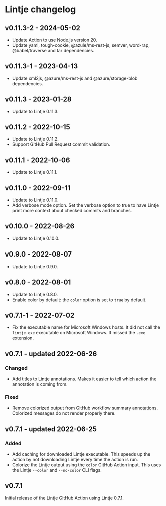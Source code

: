# Lintje changelog

## v0.11.3-2 - 2024-05-02

- Update Action to use Node.js version 20.
- Update yaml, tough-cookie, @azule/ms-rest-js, semver, word-rap,
  @babel/traverse and tar dependencies.

## v0.11.3-1 - 2023-04-13

- Update xml2js, @azure/ms-rest-js and @azure/storage-blob dependencies.

## v0.11.3 - 2023-01-28

- Update to Lintje 0.11.3.

## v0.11.2 - 2022-10-15

- Update to Lintje 0.11.2.
- Support GitHub Pull Request commit validation.

## v0.11.1 - 2022-10-06

- Update to Lintje 0.11.1.

## v0.11.0 - 2022-09-11

- Update to Lintje 0.11.0.
- Add verbose mode option. Set the verbose option to true to have Lintje print
  more context about checked commits and branches.

## v0.10.0 - 2022-08-26

- Update to Lintje 0.10.0.

## v0.9.0 - 2022-08-07

- Update to Lintje 0.9.0.

## v0.8.0 - 2022-08-01

- Update to Lintje 0.8.0.
- Enable color by default: the `color` option is set to `true` by default.

## v0.7.1-1 - 2022-07-02

- Fix the executable name for Microsoft Windows hosts. It did not call the
  `lintje.exe` executable on Microsoft Windows. It missed the `.exe` extension.

## v0.7.1 - updated 2022-06-26

### Changed

- Add titles to Lintje annotations. Makes it easier to tell which action the
  annotation is coming from.

### Fixed

- Remove colorized output from GitHub workflow summary annotations. Colorized
  messages do not render properly there.

## v0.7.1 - updated 2022-06-25

### Added

- Add caching for downloaded Lintje executable. This speeds up the action by
  not downloading Lintje every time the action is run.
- Colorize the Lintje output using the `color` GitHub Action input. This uses
  the Lintje `--color` and `--no-color` CLI flags.

## v0.7.1

Initial release of the Lintje GitHub Action using Lintje 0.7.1.
